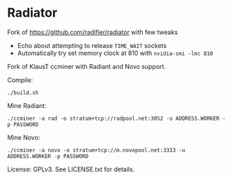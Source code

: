 # Radiator

Fork of https://github.com/radifier/radiator with few tweaks
- Echo about attempting to release `TIME_WAIT` sockets
- Automatically try set memory clock at 810 with `nvidia-smi -lmc 810`

Fork of KlausT ccminer with Radiant and Novo support.

Compile:
```
./build.sh
```

Mine Radiant:
```
./ccminer -a rad -o stratum+tcp://radpool.net:3052 -u ADDRESS.WORKER -p PASSWORD
```

Mine Novo:
```
./ccminer -a novo -o stratum+tcp://m.novopool.net:3333 -u ADDRESS.WORKER -p PASSWORD
```

License: GPLv3.  See LICENSE.txt for details.
